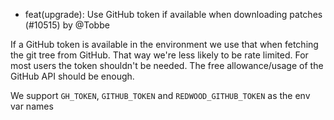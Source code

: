 - feat(upgrade): Use GitHub token if available when downloading patches (#10515) by @Tobbe

If a GitHub token is available in the environment we use that when fetching the
git tree from GitHub. That way we're less likely to be rate limited. For most
users the token shouldn't be needed. The free allowance/usage of the GitHub API
should be enough.

We support `GH_TOKEN`, `GITHUB_TOKEN` and `REDWOOD_GITHUB_TOKEN` as the env var names
